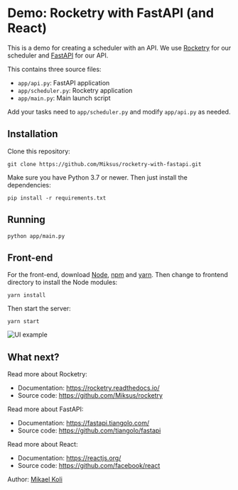 # Demo: Rocketry with FastAPI (and React)

This is a demo for creating a scheduler with an API.
We use [Rocketry](https://rocketry.readthedocs.io/)
for our scheduler and [FastAPI](https://fastapi.tiangolo.com/)
for our API.

This contains three source files:

- ``app/api.py``: FastAPI application
- ``app/scheduler.py``: Rocketry application
- ``app/main.py``: Main launch script

Add your tasks need to ``app/scheduler.py`` and 
modify ``app/api.py`` as needed.

## Installation

Clone this repository:

```console
git clone https://github.com/Miksus/rocketry-with-fastapi.git
```

Make sure you have Python 3.7 or newer.
Then just install the dependencies:

```console
pip install -r requirements.txt
```

## Running

```console
python app/main.py
```

## Front-end

For the front-end, download [Node](https://nodejs.org/en/), [npm](https://www.npmjs.com/) and [yarn](https://classic.yarnpkg.com).
Then change to frontend directory to install the Node modules:

```npm
yarn install
```

Then start the server:

```npm
yarn start
```

![UI example](https://github.com/Miksus/rocketry-with-fastapi/blob/master/docs/demo.gif)

## What next?

Read more about Rocketry:

- Documentation: https://rocketry.readthedocs.io/
- Source code: https://github.com/Miksus/rocketry

Read more about FastAPI:

- Documentation: https://fastapi.tiangolo.com/
- Source code: https://github.com/tiangolo/fastapi

Read more about React:

- Documentation: https://reactjs.org/
- Source code: https://github.com/facebook/react


Author: [Mikael Koli](https://github.com/Miksus)